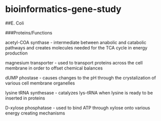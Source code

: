 # bioinformatics-gene-study

##E. Coli

###Proteins/Functions

acetyl-COA synthase - intermediate between anabolic and catabolic pathways and creates molecules needed for the TCA cycle in energy production

magnesium transporter - used to transport proteins across the cell membrane in order to offset chemical balances

dUMP phostase - causes changes to the pH through the crystalization of various cell membrane organelles

lysine tRNA synthesase - catalyzes lys-tRNA when lysine is ready to be inserted in proteins

D-xylose phosphatase - used to bind ATP through xylose onto various energy creating mechanisms
